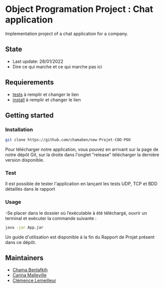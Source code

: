 # Object Programation Project : Chat application

Implementation project of a chat application for a company. 

## State
- Last update: 28/01/2022
- Dire ce qui marche et ce qui marche pas ici 

## Requierements
- [tests](https://graphviz.org/) à remplir et changer le lien 
- [install](https://dune.build/) à remplir et changer le lien 

## Getting started
### Installation
```bash
git clone https://github.com/chamaben/new-Projet-COO-POO
```
Pour télécharger notre application, vous pouvez en arrivant sur la page de notre dépôt Git, sur la droite dans l'onglet "release" télécharger la dernière version disponible.

### Test
Il est possible de tester l'application en lançant les tests UDP, TCP et BDD détaillés dans le rapport

### Usage
-Se placer dans le dossier où l’exécutable à été téléchargé, ouvrir un terminal et exécuter la commande suivante : 
```bash
java -jar App.jar
```
Un guide d'utilisation est disponible à la fin du Rapport de Projet présent dans ce dépôt.

## Maintainers
- [Chama Benlafkih](https://github.com/chamaben)
- [Carina Malleville](https://github.com/MaCarina) 
- [Clémence Lemeilleur](https://github.com/Clemence-Lemeilleur) 
